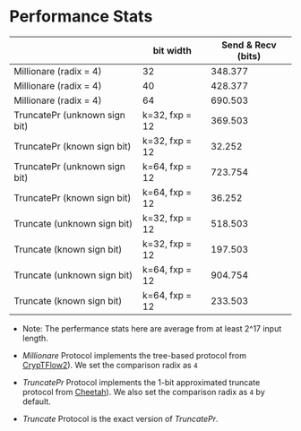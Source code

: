 # Performance Stats

|                               | bit width      | Send & Recv (bits) |
| ----------------------------- | -------------- | ------------------ |
| Millionare (radix = 4)        | 32             | 348.377            |
| Millionare (radix = 4)        | 40             | 428.377            |
| Millionare (radix = 4)        | 64             | 690.503            |
| TruncatePr (unknown sign bit) | k=32, fxp = 12 | 369.503            |
| TruncatePr (known sign bit)   | k=32, fxp = 12 | 32.252             |
| TruncatePr (unknown sign bit) | k=64, fxp = 12 | 723.754            |
| TruncatePr (known sign bit)   | k=64, fxp = 12 | 36.252             |
|   Truncate (unknown sign bit) | k=32, fxp = 12 | 518.503            |
|   Truncate (known sign bit)   | k=32, fxp = 12 | 197.503            |
|   Truncate (unknown sign bit) | k=64, fxp = 12 | 904.754            |
|   Truncate (known sign bit)   | k=64, fxp = 12 | 233.503            |


* Note: The perfermance stats here are average from at least 2^17 input length.

* _Millionare_ Protocol implements the tree-based protocol from [CrypTFlow2](https://eprint.iacr.org/2020/1002)).
  We set the comparison radix as `4`
* _TruncatePr_ Protocol implements the 1-bit approximated truncate protocol from [Cheetah](https://eprint.iacr.org/2022/207.pdf)).
  We also set the comparison radix as `4` by default.
* _Truncate_ Protocol is the exact version of _TruncatePr_.
